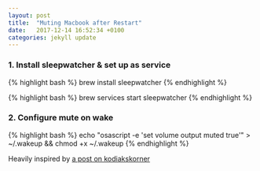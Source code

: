 ```yaml
---
layout: post
title:  "Muting Macbook after Restart"
date:   2017-12-14 16:52:34 +0100
categories: jekyll update
---
```

### 1. Install sleepwatcher & set up as service
{% highlight bash %}
brew install sleepwatcher
{% endhighlight %}

{% highlight bash %}
brew services start sleepwatcher
{% endhighlight %}

### 2. Configure mute on wake

{% highlight bash %}
echo "osascript -e 'set volume output muted true'" > ~/.wakeup &&
chmod +x ~/.wakeup
{% endhighlight %}

Heavily inspired by [a post on kodiakskorner][kodiakskorner]


[kodiakskorner]: https://www.kodiakskorner.com/log/258

